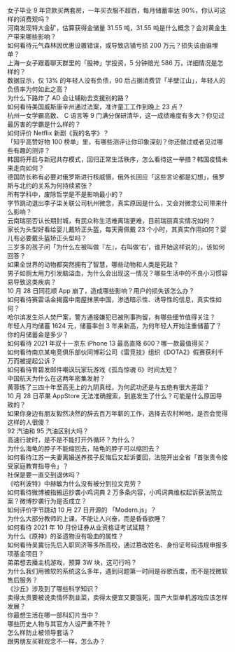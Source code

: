女子毕业 9 年贷款买两套房，一年买衣服不超百，每月储蓄率达 90%，你认可这样的消费观吗？  
河南发现特大金矿，估算获得金储量 31.55 吨，31.55 吨是什么概念？会对黄金生产带来哪些影响？  
如何看待元气森林因优惠设置错误，或导致店铺亏损 200 万元？损失该由谁埋单？  
上海一女子跟着聊天群里的「股神」学投资，5 分钟赔光 586 万，详细情况是怎样的？  
数据显示，仅 13% 的年轻人没有负债，90 后占据消费贷「半壁江山」，年轻人的负债率为何如此之高？  
为什么下路炸了 AD 会让辅助去支援别的路？  
如何看待美国威斯康辛州通过法案，准许童工工作到晚上 23 点？  
杭州一女学霸高数、 C 语言等 9 门满分保研清华，这一成绩难度有多大？你见过最厉害的学霸是什么样的？  
如何评价 Netflix 新剧《我的名字》？  
「知乎高赞好物 100 榜单」里，有哪些测评让你印象深刻？你还做过或者见过哪些有趣的测评？  
韩国将开启与新冠共存模式，回归正常生活秩序，怎么看待这一举措？韩国疫情未来走向如何？  
德国防长称有必要对俄罗斯进行核威慑，俄外长回应「这些言论都是幻想」，俄罗斯与北约的关系为何持续紧张？  
所有学科中，废除哲学是不是影响最小的？  
字节跳动退出李子柒关联公司杭州微念，真实原因是什么，又会对微念公司带来什么影响？  
云南瑞丽否认长期封城，有民众称生活难离瑞更难，目前瑞丽真实情况如何？  
家长为头型好看给婴儿戴矫正头盔，每天需佩戴 23 个小时，其真实作用如何？婴儿有必要戴头盔矫正头型吗？  
三岁多的孩子问「为什么左被叫做『左』，右叫做‘右’，谁开始这样说的」，该如何回答？  
如果全世界的动物都突然拥有了智慧，哪些动物和人类是死敌？  
男子如厕太用力引发脑溢血，为什么会出现这一情况？哪些生活中的不良小习惯容易导致这类疾病？  
10 月 28 日同花顺 App 崩了，造成哪些影响？用户的损失该怎么办？  
如何看待赛雷话金揭露中南屋抹黑中国，渗透暗示性、诱导性的信息，真实性如何？  
哈尔滨发生杀人焚尸案，警方通报嫌犯已被刑事拘留，有哪些细节值得关注？  
年轻人月均储蓄 1624 元，储蓄率创 3 年来新高，为何年轻人开始注重储蓄了？你的月储蓄金是多少？  
如何看待 2021 年双十一京东 iPhone 13 最高直降 600？哪一款最值得买？  
如何看待南京某电竞俱乐部伙同博彩公司《雷竞技》组织《DOTA2》假赛获利千万而被提起公诉？  
如何看待育碧发邮件嘲讽玩家玩游戏《孤岛惊魂 6》时间太短？  
中国航天为什么在这两年密集发射？  
黄蓉练了三四十年至高无上的九阴真经，为何武功还是与五绝有很大差距？  
10 月 28 日苹果 AppStore 无法准确搜索，到底发生了什么？可能是什么原因导致的？  
如果你身边有朋友毅然决然的辞去百万年薪的工作，选择去农村种地，是否会觉得这样的人很傻？  
92 汽油和 95 汽油区别大吗？  
高速行驶时，是不是不能打开外循环？为什么？  
为什么海龟的脖子不能缩回去，陆龟的脖子可以缩回去？  
如何看待江苏一夫妻离婚送养孩子反悔后又起诉要回，法院开出全省「首张责令接受家庭教育指导令」？  
社保是要一直交到退休吗？  
《哈利波特》中赫敏为什么没有被分到拉文克劳？  
如何看待微博被指搬运抄袭小鸡词典 2 万多条内容，小鸡词典维权起诉获法院立案？微博抄袭行为是否成立？  
如何评价字节跳动 10 月 27 日开源的 「Modern.js」？  
为什么大部分教师的上课，不能让人兴奋，而是昏昏欲睡？  
如何看待 2021 年 10 月份证券从业资格证考试延期？  
为什么《原神》的圣遗物没有吸血的属性？  
如何看待吴冀衍先后入职同济等多所高校，通过篡改姓名、身份证号码违规申报多项基金项目？  
弟弟想去播主机游戏，预算 3W 块，这可行吗？  
为什么我们用微软的系统这么多年，遇到问题第一时间是谷歌百度，而不是找微软售后服务？  
《沙丘》涉及到了哪些科学知识？  
卖得太贵要被说卖情怀割韭菜，卖得太便宜又要饿死，国产大型单机游戏应该怎样发展？  
你最想生活在哪一部科幻片当中？  
哪些历史人物与其官方人设严重不符？  
怎么样防止被领导套话？  
跟男朋友买鞋观念不一样，怎么办？  

